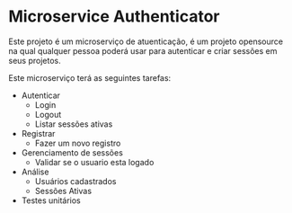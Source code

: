 # Microservice Authenticator

Este projeto é um microserviço de atuenticação, é um projeto opensource na qual qualquer pessoa poderá usar para autenticar e criar sessões em seus projetos.

Este microserviço terá as seguintes tarefas:

- Autenticar
  - Login
  - Logout
  - Listar sessões ativas
- Registrar
  - Fazer um novo registro
- Gerenciamento de sessões
  - Validar se o usuario esta logado
- Análise
  - Usuários cadastrados
  - Sessões Ativas
- Testes unitários

